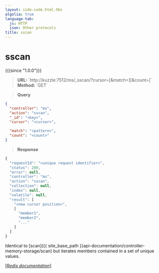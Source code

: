 ```yaml
---
layout: side-code.html.hbs
algolia: true
language-tab:
  js: HTTP
  json: Other protocols
title: sscan
---
```


# sscan

{{{since "1.0.0"}}}




<blockquote class="js">
<p>
<b>URL:</b> `http://kuzzle:7512/ms/_sscan/<key>?cursor=<cursor>[&match=<pattern>][&count=<count>]`  
</br><b>Method:</b> `GET`
</p>
</blockquote>

<blockquote class="json">
<p>
<b>Query</b>
</p>
</blockquote>


```json
{
  "controller": "ms",
  "action": "sscan",
  "_id": "<key>",
  "cursor": "<cursor>",

  "match": "<pattern>",
  "count": "<count>"
}
```

>**Response**

```javascript
{
  "requestId": "<unique request identifier>",
  "status": 200,
  "error": null,
  "controller": "ms",
  "action": "sscan",
  "collection": null,
  "index": null,
  "volatile": null,
  "result": [
    "<new cursor position>",
    [
      "member1",
      "member2",
      "..."
    ]
  ]
}
```

Identical to [scan]({{ site_base_path }}api-documentation/controller-memory-storage/scan) but iterates members contained in a set of unique values.


[[_Redis documentation_]](https://redis.io/commands/sscan)
